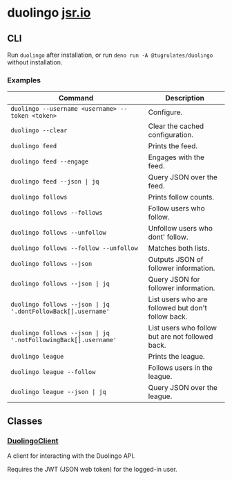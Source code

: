 # duolingo [jsr.io](https://jsr.io/@tugrulates/duolingo)

## CLI

Run `duolingo` after installation, or run `deno run -A @tugrulates/duolingo`
without installation.

### Examples

| Command                                                        | Description                                        |
| -------------------------------------------------------------- | -------------------------------------------------- |
| `duolingo --username <username> --token <token>`               | Configure.                                         |
| `duolingo --clear`                                             | Clear the cached configuration.                    |
| `duolingo feed`                                                | Prints the feed.                                   |
| `duolingo feed --engage`                                       | Engages with the feed.                             |
| `duolingo feed --json \| jq`                                   | Query JSON over the feed.                          |
| `duolingo follows`                                             | Prints follow counts.                              |
| `duolingo follows --follows`                                   | Follow users who follow.                           |
| `duolingo follows --unfollow`                                  | Unfollow users who dont' follow.                   |
| `duolingo follows --follow --unfollow`                         | Matches both lists.                                |
| `duolingo follows --json`                                      | Outputs JSON of follower information.              |
| `duolingo follows --json \| jq`                                | Query JSON for follower information.               |
| `duolingo follows --json \| jq '.dontFollowBack[].username'`   | List users who are followed but don't follow back. |
| `duolingo follows --json \| jq '.notFollowingBack[].username'` | List users who follow but are not followed back.   |
| `duolingo league`                                              | Prints the league.                                 |
| `duolingo league --follow`                                     | Follows users in the league.                       |
| `duolingo league --json \| jq`                                 | Query JSON over the league.                        |

## Classes

### [DuolingoClient](https://jsr.io/@tugrulates/duolingo/doc/~/DuolingoClient)

A client for interacting with the Duolingo API.

Requires the JWT (JSON web token) for the logged-in user.
